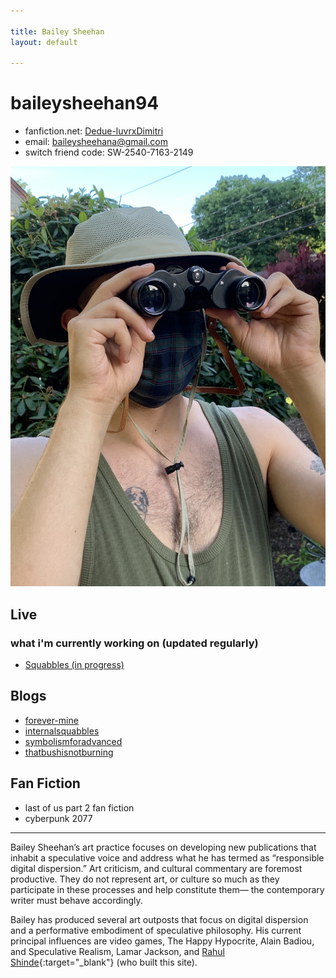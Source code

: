 ```yaml
---

title: Bailey Sheehan
layout: default

---
```


# baileysheehan94

* fanfiction.net: [Dedue-luvrxDimitri](https://www.fanfiction.net/~dedueluvrxdimitri)
* email: baileysheehana@gmail.com
* switch friend code: SW-2540-7163-2149


![Image of Bailey](images/bailey.jpeg) 

## Live
### what i'm currently working on (updated regularly)
* [Squabbles (in progress)](live/squabbles.html)

## Blogs
* [forever-mine](https://forever-mine.net/)
* [internalsquabbles](https://int-squab.net/)
* [symbolismforadvanced](http://symbolismforadvanced.net/)
* [thatbushisnotburning](http://thatbushisnotburning.net/)

## Fan Fiction
* last of us part 2 fan fiction
* cyberpunk 2077

<hr>

Bailey Sheehan’s art practice focuses on developing new publications that inhabit a speculative voice and address what he has termed as “responsible digital dispersion.” Art criticism, and cultural commentary are foremost productive. They do not represent art, or culture so much as they participate in these processes and help constitute them— the contemporary writer must behave accordingly.

Bailey has produced several art outposts that focus on digital dispersion and a performative embodiment of speculative philosophy. His current principal influences are video games, The Happy Hypocrite, Alain Badiou, and Speculative Realism, Lamar Jackson, and [Rahul Shinde](https://rahulshinde.com/){:target="_blank"} (who built this site).


